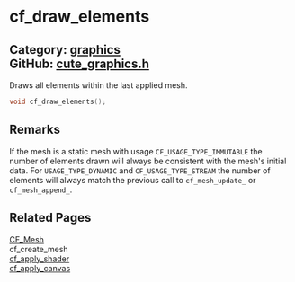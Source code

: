 [](../header.md ':include')

# cf_draw_elements

Category: [graphics](/api_reference?id=graphics)  
GitHub: [cute_graphics.h](https://github.com/RandyGaul/cute_framework/blob/master/include/cute_graphics.h)  
---

Draws all elements within the last applied mesh.

```cpp
void cf_draw_elements();
```

## Remarks

If the mesh is a static mesh with usage `CF_USAGE_TYPE_IMMUTABLE` the number of elements drawn will always be consistent with the mesh's
initial data. For `USAGE_TYPE_DYNAMIC` and `CF_USAGE_TYPE_STREAM` the number of elements will always match the previous call to
`cf_mesh_update_` or `cf_mesh_append_`.

## Related Pages

[CF_Mesh](/graphics/cf_mesh.md)  
cf_create_mesh  
[cf_apply_shader](/graphics/cf_apply_shader.md)  
[cf_apply_canvas](/graphics/cf_apply_canvas.md)  

